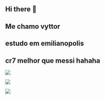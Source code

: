 ## Hi there 👋
## Me chamo vyttor
## estudo em emilianopolis
## cr7 melhor que messi hahaha






![](https://media1.tenor.com/m/rNGcuCXUhucAAAAC/cr7.gif)

![](https://media.tenor.com/0qfPhItP36YAAAAM/christiano-ronaldo-football.gif)




![](https://www.icegif.com/wp-content/uploads/2024/04/cristiano-ronaldo-icegif-8.gif)
